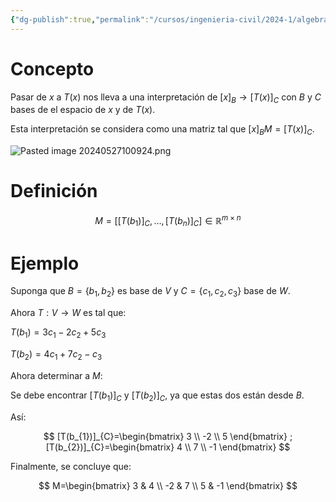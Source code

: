 ```yaml
---
{"dg-publish":true,"permalink":"/cursos/ingenieria-civil/2024-1/algebra-lineal/5-subespacios-y-dimension/matriz-de-una-transformacion-lineal-respecto-a-bases/","tags":["I3MAT1203"]}
---
```


# Concepto

Pasar de $x$ a $T(x)$ nos lleva a una interpretación de $[x]_{B} \to [T(x)]_{C}$ con $B$ y $C$ bases de el espacio de $x$ y de $T(x)$.

Esta interpretación se considera como una matriz tal que $[x]_{B}M=[T(x)]_{C}$.

![Pasted image 20240527100924.png](/img/user/Cursos/Ingenier%C3%ADa%20Civil/2024-1/%C3%81lgebra%20Lineal/6%20Valores%20y%20Vectores%20Propios%20de%20Matrices%20Simetricas/attachments/Pasted%20image%2020240527100924.png)

# Definición
$$
M=[[T(b_{1})]_{C},\dots,[T(b_{n})]_{C}]\in\mathbb{R}^{m\times n}
$$

# Ejemplo

Suponga que $B=\{ b_{1},b_{2} \}$ es base de $V$ y $C=\{ c_{1},c_{2},c_{3} \}$ base de $W$.

Ahora $T:V\to W$ es tal que:

$T(b_{1})=3c_{1}-2c_{2}+5c_{3}$

$T(b_{2})=4c_{1}+7c_{2}-c_{3}$

Ahora determinar a $M$:

Se debe encontrar $[T(b_{1})]_{C}$ y $[T(b_{2})]_{C}$, ya que estas dos están desde $B$.

Así:

$$
[T(b_{1})]_{C}=\begin{bmatrix}
3 \\
-2 \\
5
\end{bmatrix}
;
[T(b_{2})]_{C}=\begin{bmatrix}
4 \\
7 \\
-1
\end{bmatrix}
$$

Finalmente, se concluye que:

$$
M=\begin{bmatrix}
3 & 4 \\
-2 & 7 \\
5 & -1
\end{bmatrix}
$$
